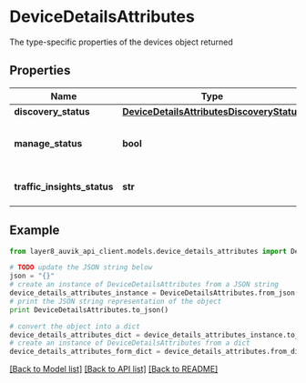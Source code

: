 # DeviceDetailsAttributes

The type-specific properties of the devices object returned

## Properties
Name | Type | Description | Notes
------------ | ------------- | ------------- | -------------
**discovery_status** | [**DeviceDetailsAttributesDiscoveryStatus**](DeviceDetailsAttributesDiscoveryStatus.md) |  | 
**manage_status** | **bool** | Whether this device is managed by Auvik or not | 
**traffic_insights_status** | **str** | The status of TrafficInsights on this device | 

## Example

```python
from layer8_auvik_api_client.models.device_details_attributes import DeviceDetailsAttributes

# TODO update the JSON string below
json = "{}"
# create an instance of DeviceDetailsAttributes from a JSON string
device_details_attributes_instance = DeviceDetailsAttributes.from_json(json)
# print the JSON string representation of the object
print DeviceDetailsAttributes.to_json()

# convert the object into a dict
device_details_attributes_dict = device_details_attributes_instance.to_dict()
# create an instance of DeviceDetailsAttributes from a dict
device_details_attributes_form_dict = device_details_attributes.from_dict(device_details_attributes_dict)
```
[[Back to Model list]](../README.md#documentation-for-models) [[Back to API list]](../README.md#documentation-for-api-endpoints) [[Back to README]](../README.md)


